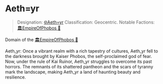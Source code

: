 # Aeth=yr

> Designation: [🌐Aeth=yr](🌐Aeth=yr.md)
> Classification: Geocentric.
> Notable Factions: [🏛EmpireOfPhobos 🔶](🏛EmpireOfPhobos%20🔶.md)

Domain of the [🏛EmpireOfPhobos 🔶](🏛EmpireOfPhobos%20🔶.md)

Aeth_yr: Once a vibrant realm with a rich tapestry of cultures, Aeth_yr fell to the darkness brought by Kaiser Phobos, the self-proclaimed god of fear. Now, under the rule of Kai Ruinor, Aeth_yr struggles to overcome its past horrors. The remnants of its shattered pantheon and the scars of tyranny mark the landscape, making Aeth_yr a land of haunting beauty and resilience.